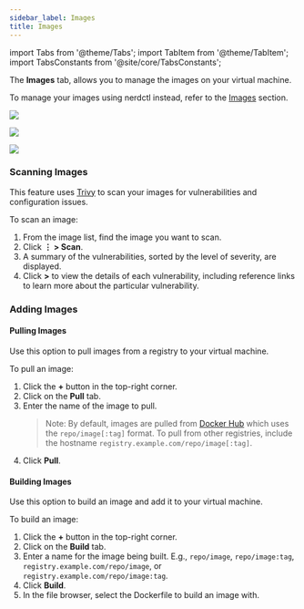 ```yaml
---
sidebar_label: Images
title: Images
---
```


import Tabs from '@theme/Tabs';
import TabItem from '@theme/TabItem';
import TabsConstants from '@site/core/TabsConstants';

The **Images** tab, allows you to manage the images on your virtual machine.

To manage your images using nerdctl instead, refer to the [Images](../tutorials/working-with-images) section.

<Tabs groupId="os" defaultValue={TabsConstants.defaultOs}>
<TabItem value="Windows">

![](https://suse-rancher-media.s3.amazonaws.com/desktop/1.9-tech-preview/ui-main/Windows_Images.png)

</TabItem>
<TabItem value="macOS">

![](https://suse-rancher-media.s3.amazonaws.com/desktop/1.9-tech-preview/ui-main/macOS_Images.png)

</TabItem>
<TabItem value="Linux">

![](https://suse-rancher-media.s3.amazonaws.com/desktop/1.9-tech-preview/ui-main/Linux_Images.png)

</TabItem>
</Tabs>

### Scanning Images

This feature uses [Trivy] to scan your images for vulnerabilities and configuration issues.

To scan an image:

1. From the image list, find the image you want to scan.
1. Click **⋮ > Scan**.
1. A summary of the vulnerabilities, sorted by the level of severity, are displayed.
1. Click **>** to view the details of each vulnerability, including reference links to learn more about the particular vulnerability.

[Trivy]:
https://github.com/aquasecurity/trivy

### Adding Images

#### Pulling Images

Use this option to pull images from a registry to your virtual machine.

To pull an image:

1. Click the **+** button in the top-right corner.
1. Click on the **Pull** tab.
1. Enter the name of the image to pull.
    > Note: By default, images are pulled from [Docker Hub] which uses the `repo/image[:tag]` format. To pull from other registries, include the hostname `registry.example.com/repo/image[:tag]`.
1. Click **Pull**.

[Docker Hub]:
https://hub.docker.com/

#### Building Images

Use this option to build an image and add it to your virtual machine.

To build an image:

1. Click the **+** button in the top-right corner.
1. Click on the **Build** tab.
1. Enter a name for the image being built. E.g., `repo/image`, `repo/image:tag`, `registry.example.com/repo/image`, or `registry.example.com/repo/image:tag`.
1. Click **Build**.
1. In the file browser, select the Dockerfile to build an image with.
